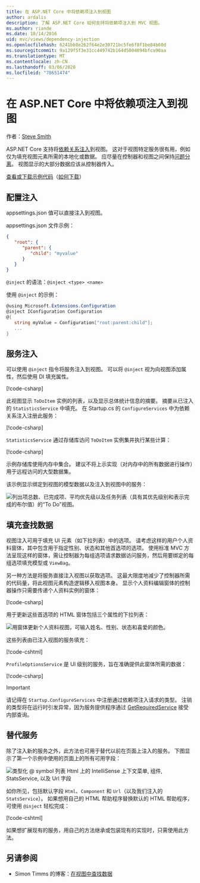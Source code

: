 ```yaml
---
title: 在 ASP.NET Core 中将依赖项注入到视图
author: ardalis
description: 了解 ASP.NET Core 如何支持将依赖项注入到 MVC 视图。
ms.author: riande
ms.date: 10/14/2016
uid: mvc/views/dependency-injection
ms.openlocfilehash: 6241bb8e262f64e2e30721bc5fe6f8f1be84b60d
ms.sourcegitcommit: 9a129f5f3e31cc449742b164d5004894bfca90aa
ms.translationtype: MT
ms.contentlocale: zh-CN
ms.lasthandoff: 03/06/2020
ms.locfileid: "78651474"
---
```

# <a name="dependency-injection-into-views-in-aspnet-core"></a>在 ASP.NET Core 中将依赖项注入到视图

作者：[Steve Smith](https://ardalis.com/)

ASP.NET Core 支持将[依赖关系注入](xref:fundamentals/dependency-injection)到视图。 这对于视图特定服务很有用，例如仅为填充视图元素所需的本地化或数据。 应尽量在控制器和视图之间保持[问题分离](/dotnet/standard/modern-web-apps-azure-architecture/architectural-principles#separation-of-concerns)。 视图显示的大部分数据应该从控制器传入。

[查看或下载示例代码](https://github.com/dotnet/AspNetCore.Docs/tree/master/aspnetcore/mvc/views/dependency-injection/sample)（[如何下载](xref:index#how-to-download-a-sample)）

## <a name="configuration-injection"></a>配置注入

appsettings.json 值可以直接注入到视图。

appsettings.json 文件示例：

```json
{
   "root": {
      "parent": {
         "child": "myvalue"
      }
   }
}
```

`@inject` 的语法：`@inject <type> <name>`

使用 `@inject` 的示例：

```csharp
@using Microsoft.Extensions.Configuration
@inject IConfiguration Configuration
@{
   string myValue = Configuration["root:parent:child"];
   ...
}
```

## <a name="service-injection"></a>服务注入

可以使用 `@inject` 指令将服务注入到视图。 可以将 `@inject` 视为向视图添加属性，然后使用 DI 填充属性。

[!code-csharp[](../../mvc/views/dependency-injection/sample/src/ViewInjectSample/Views/ToDo/Index.cshtml?highlight=4,5,15,16,17)]

此视图显示 `ToDoItem` 实例的列表，以及显示总体统计信息的摘要。 摘要从已注入的 `StatisticsService` 中填充。 在 Startup.cs 的 `ConfigureServices` 中为依赖关系注入注册此服务：

[!code-csharp[](../../mvc/views/dependency-injection/sample/src/ViewInjectSample/Startup.cs?highlight=6,7&range=15-22)]

`StatisticsService` 通过存储库访问 `ToDoItem` 实例集并执行某些计算：

[!code-csharp[](../../mvc/views/dependency-injection/sample/src/ViewInjectSample/Model/Services/StatisticsService.cs?highlight=15,20,25)]

示例存储库使用内存中集合。 建议不将上示实现（对内存中的所有数据进行操作）用于远程访问的大型数据集。

该示例显示绑定到视图的模型数据以及注入到视图中的服务：

![列出项总数、已完成项、平均优先级以及任务列表（具有其优先级别和表示完成的布尔值）的“To Do”视图。](dependency-injection/_static/screenshot.png)

## <a name="populating-lookup-data"></a>填充查找数据

视图注入可用于填充 UI 元素（如下拉列表）中的选项。 请考虑这样的用户个人资料窗体，其中包含用于指定性别、状态和其他首选项的选项。 使用标准 MVC 方法呈现这样的窗体，需让控制器为每组选项请求数据访问服务，然后用要绑定的每组选项填充模型或 `ViewBag`。

另一种方法是将服务直接注入视图以获取选项。 这最大限度地减少了控制器所需的代码量，将此视图元素构造逻辑移入视图本身。 显示个人资料编辑窗体的控制器操作只需要传递个人资料实例的窗体：

[!code-csharp[](../../mvc/views/dependency-injection/sample/src/ViewInjectSample/Controllers/ProfileController.cs?highlight=9,19)]

用于更新这些首选项的 HTML 窗体包括三个属性的下拉列表：

![用窗体更新个人资料视图，可输入姓名、性别、状态和喜爱的颜色。](dependency-injection/_static/updateprofile.png)

这些列表由已注入视图的服务填充：

[!code-cshtml[](../../mvc/views/dependency-injection/sample/src/ViewInjectSample/Views/Profile/Index.cshtml?highlight=4,16,17,21,22,26,27)]

`ProfileOptionsService` 是 UI 级别的服务，旨在准确提供此窗体所需的数据：

[!code-csharp[](../../mvc/views/dependency-injection/sample/src/ViewInjectSample/Model/Services/ProfileOptionsService.cs?highlight=7,13,24)]

> [!IMPORTANT]
> 请记得在 `Startup.ConfigureServices` 中注册通过依赖项注入请求的类型。 注销的类型将在运行时引发异常，因为服务提供程序通过 [GetRequiredService](/dotnet/api/microsoft.extensions.dependencyinjection.serviceproviderserviceextensions.getrequiredservice) 接受内部查询。

## <a name="overriding-services"></a>替代服务

除了注入新的服务之外，此方法也可用于替代以前在页面上注入的服务。 下图显示了第一个示例中使用的页面上的所有可用字段：

![类型化 @ symbol 列表 Html 上的 IntelliSense 上下文菜单, 组件, StatsService, 以及 Url 字段](dependency-injection/_static/razor-fields.png)

如你所见，包括默认字段 `Html`、`Component` 和 `Url`（以及我们注入的 `StatsService`）。 如果想用自己的 HTML 帮助程序替换默认的 HTML 帮助程序，可使用 `@inject` 轻松完成：

[!code-cshtml[](../../mvc/views/dependency-injection/sample/src/ViewInjectSample/Views/Helper/Index.cshtml?highlight=3,11)]

如果想扩展现有的服务，用自己的方法继承或包装现有的实现时，只需使用此方法。

## <a name="see-also"></a>另请参阅

* Simon Timms 的博客：[在视图中查找数据](https://blog.simontimms.com/2015/06/09/getting-lookup-data-into-you-view/)
